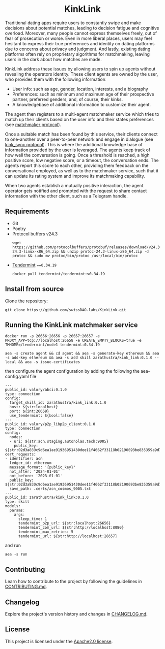 <h1 align="center">
    <b>KinkLink</b>
</h1>

<p align="center">
    <!-- Add badges here -->
</p>

<!-- ## Introduction -->

Traditional dating apps require users to constantly swipe and make decisions about potential matches, leading to decision fatigue and cognitive overload. Moreover, many people cannot express themselves freely, out of fear of prosecution or worse. Even in more liberal places, users may feel hesitant to express their true preferences and identity on dating platforms due to concerns about privacy and judgment. And lastly, existing dating platforms often rely on proprietary algorithms for matchmaking, leaving users in the dark about how matches are made.

KinkLink address these issues by allowing users to spin up agents without revealing the operators identity. These client agents are owned by the user, who provides them with the following information:
- User info: such as age, gender, location, interests, and a biography
- Preferences: such as minimum and maximum age of their prospective partner, preferred genders, and, of course, their kinks.
- A knowledgebase of additional information to customize their agent.

The agent then registers to a multi-agent matchmaker service which tries to match up their clients based on the user info and their states preferences (see [matchmaker protocol](https://github.com/swissDAO-labs/KinkLink/tree/main/python/packages/zarathustra/protocols/matchmaker)).

Once a suitable match has been found by this service, their clients connect to one-another over a peer-to-peer network and engage in dialogue (see [kink_sync protocol](https://github.com/swissDAO-labs/KinkLink/tree/main/python/packages/zarathustra/protocols/kink_sync)). This is where the additional knowledge base of information provided by the user is leveraged. The agents keep track of how well the conversation is going. Once a threshold is reached, a high positive score, low negative score, or a timeout, the conversation ends. The agents report this score to each other, providing them feedback on the conversational  employed, as well as to the matchmaker service, such that it can update its rating system and improve its matchmaking capability.

When two agents establish a mutually positive interaction, the agent operator gets notified and prompted with the request to share contact information with the other client, such as a Telegram handle.


## Requirements

- Git
- Poetry
- Protocol buffers v24.3
    ```shell
    wget https://github.com/protocolbuffers/protobuf/releases/download/v24.3/protoc-24.3-linux-x86_64.zip && unzip protoc-24.3-linux-x86_64.zip -d protoc && sudo mv protoc/bin/protoc /usr/local/bin/protoc
    ```
- [Tendermint](https://docs.tendermint.com/v0.34/introduction/install.html) `==0.34.19`
    ```shell
    docker pull tendermint/tendermint:v0.34.19
    ```

<!-- ## Getting started -->


## Install from source

Clone the repository:

```shell
git clone https://github.com/swissDAO-labs/KinkLink.git
```

## Running the KinkLink matchmaker service


```shell
docker run -p 26656:26656 -p 26657:26657 -e PROXY_APP=tcp://localhost:26658 -e CREATE_EMPTY_BLOCKS=true -e TMHOME=/tendermint/node1 tendermint:0.34.19

```


```shell
aea -s create agent && cd agent && aea -s generate-key ethereum && aea -s add-key ethereum && aea -s add skill zarathustra/kink_link:0.1.0 --local && aea -s issue-certificates
```

then configure the agent configuration by adding the following the aea-config.yaml file

```
---
public_id: valory/abci:0.1.0
type: connection
config:
  target_skill_id: zarathustra/kink_link:0.1.0
  host: ${str:localhost}
  port: ${int:26658}
  use_tendermint: ${bool:false}
---
public_id: valory/p2p_libp2p_client:0.1.0
type: connection
config:
  nodes:
  - uri: ${str:acn.staging.autonolas.tech:9005}
    public_key: ${str:02d3a830c9d6ea1ae91936951430dee11f4662f33118b02190693be835359a9d77}
cert_requests:
- identifier: acn
  ledger_id: ethereum
  message_format: '{public_key}'
  not_after: '2024-01-01'
  not_before: '2023-01-01'
  public_key: ${str:02d3a830c9d6ea1ae91936951430dee11f4662f33118b02190693be835359a9d77}
  save_path: .certs/acn_cosmos_9005.txt
---
public_id: zarathustra/kink_link:0.1.0
type: skill
models:
  params:
    args:
      sleep_time: 1
      tendermint_p2p_url: ${str:localhost:26656}
      tendermint_com_url: ${str:http://localhost:8080}
      tendermint_max_retries: 5
      tendermint_url: ${str:http://localhost:26657}

```

and run

```shell
aea -s run
```


## Contributing
Learn how to contribute to the project by following the guidelines in [CONTRIBUTING.md](CONTRIBUTING.md).

## Changelog
Explore the project's version history and changes in [CHANGELOG.md](CHANGELOG.md).

## License
This project is licensed under the [Apache2.0 license](LICENSE).

